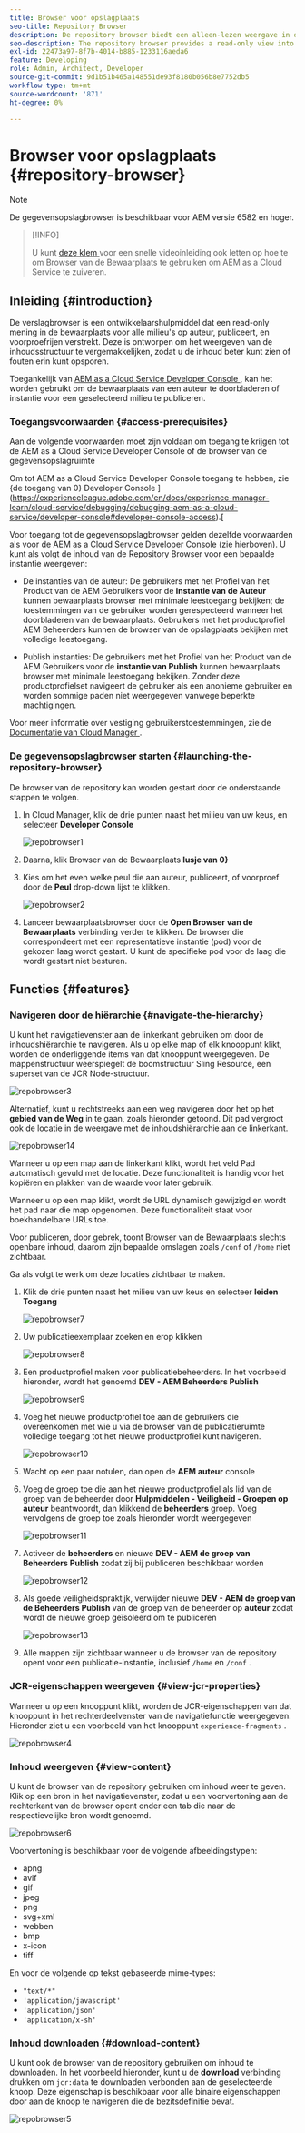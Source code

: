 ```yaml
---
title: Browser voor opslagplaats
seo-title: Repository Browser
description: De repository browser biedt een alleen-lezen weergave in de repository voor alle omgevingen op auteur-, publicatie- en voorvertoningslagen.
seo-description: The repository browser provides a read-only view into the repository for all environments on author, publish, and preview tiers.
exl-id: 22473a97-8f7b-4014-b885-1233116aeda6
feature: Developing
role: Admin, Architect, Developer
source-git-commit: 9d1b51b465a148551de93f8180b056b8e7752db5
workflow-type: tm+mt
source-wordcount: '871'
ht-degree: 0%

---
```


# Browser voor opslagplaats {#repository-browser}

>[!NOTE]
>
>De gegevensopslagbrowser is beschikbaar voor AEM versie 6582 en hoger.

>[!INFO]
>
>U kunt [ deze klem ](https://experienceleague.adobe.com/docs/experience-manager-learn/cloud-service/debugging/debugging-aem-as-a-cloud-service/repository-browser.html) voor een snelle videoinleiding ook letten op hoe te om Browser van de Bewaarplaats te gebruiken om AEM as a Cloud Service te zuiveren.

## Inleiding {#introduction}

De verslagbrowser is een ontwikkelaarshulpmiddel dat een read-only mening in de bewaarplaats voor alle milieu&#39;s op auteur, publiceert, en voorproefrijen verstrekt. Deze is ontworpen om het weergeven van de inhoudsstructuur te vergemakkelijken, zodat u de inhoud beter kunt zien of fouten erin kunt opsporen.

Toegankelijk van [ AEM as a Cloud Service Developer Console ](/help/implementing/developing/introduction/development-guidelines.md#crxde-lite-and-developer-console), kan het worden gebruikt om de bewaarplaats van een auteur te doorbladeren of instantie voor een geselecteerd milieu te publiceren.

### Toegangsvoorwaarden {#access-prerequisites}

Aan de volgende voorwaarden moet zijn voldaan om toegang te krijgen tot de AEM as a Cloud Service Developer Console of de browser van de gegevensopslagruimte

Om tot AEM as a Cloud Service Developer Console toegang te hebben, zie {de toegang van 0} Developer Console ](https://experienceleague.adobe.com/en/docs/experience-manager-learn/cloud-service/debugging/debugging-aem-as-a-cloud-service/developer-console#developer-console-access).[

Voor toegang tot de gegevensopslagbrowser gelden dezelfde voorwaarden als voor de AEM as a Cloud Service Developer Console (zie hierboven). U kunt als volgt de inhoud van de Repository Browser voor een bepaalde instantie weergeven:

* De instanties van de auteur: De gebruikers met het Profiel van het Product van de AEM Gebruikers voor de **instantie van de Auteur** kunnen bewaarplaats browser met minimale leestoegang bekijken; de toestemmingen van de gebruiker worden gerespecteerd wanneer het doorbladeren van de bewaarplaats. Gebruikers met het productprofiel AEM Beheerders kunnen de browser van de opslagplaats bekijken met volledige leestoegang.

* Publish instanties: De gebruikers met het Profiel van het Product van de AEM Gebruikers voor de **instantie van Publish** kunnen bewaarplaats browser met minimale leestoegang bekijken. Zonder deze productprofielset navigeert de gebruiker als een anonieme gebruiker en worden sommige paden niet weergegeven vanwege beperkte machtigingen.

Voor meer informatie over vestiging gebruikerstoestemmingen, zie de [ Documentatie van Cloud Manager ](https://experienceleague.adobe.com/docs/experience-manager-cloud-manager/content/requirements/users-and-roles.html).

### De gegevensopslagbrowser starten {#launching-the-repository-browser}

De browser van de repository kan worden gestart door de onderstaande stappen te volgen.

1. In Cloud Manager, klik de drie punten naast het milieu van uw keus, en selecteer **Developer Console**

   ![ repobrowser1 ](/help/implementing/developing/tools/assets/repobrowser1.png)

1. Daarna, klik Browser van de Bewaarplaats **lusje van 0}**
1. Kies om het even welke peul die aan auteur, publiceert, of voorproef door de **Peul** drop-down lijst te klikken.

   ![ repobrowser2 ](/help/implementing/developing/tools/assets/repobrowser2.png)

1. Lanceer bewaarplaatsbrowser door de **Open Browser van de Bewaarplaats** verbinding verder te klikken. De browser die correspondeert met een representatieve instantie (pod) voor de gekozen laag wordt gestart. U kunt de specifieke pod voor de laag die wordt gestart niet besturen.

## Functies {#features}

### Navigeren door de hiërarchie {#navigate-the-hierarchy}

U kunt het navigatievenster aan de linkerkant gebruiken om door de inhoudshiërarchie te navigeren. Als u op elke map of elk knooppunt klikt, worden de onderliggende items van dat knooppunt weergegeven. De mappenstructuur weerspiegelt de boomstructuur Sling Resource, een superset van de JCR Node-structuur.

![ repobrowser3 ](/help/implementing/developing/tools/assets/repobrowser3.png)

Alternatief, kunt u rechtstreeks aan een weg navigeren door het op het **gebied van de Weg** in te gaan, zoals hieronder getoond. Dit pad vergroot ook de locatie in de weergave met de inhoudshiërarchie aan de linkerkant.

![ repobrowser14 ](/help/implementing/developing/tools/assets/repobrowser14.png)

Wanneer u op een map aan de linkerkant klikt, wordt het veld Pad automatisch gevuld met de locatie. Deze functionaliteit is handig voor het kopiëren en plakken van de waarde voor later gebruik.

Wanneer u op een map klikt, wordt de URL dynamisch gewijzigd en wordt het pad naar die map opgenomen. Deze functionaliteit staat voor boekhandelbare URLs toe.

Voor publiceren, door gebrek, toont Browser van de Bewaarplaats slechts openbare inhoud, daarom zijn bepaalde omslagen zoals `/conf` of `/home` niet zichtbaar.

Ga als volgt te werk om deze locaties zichtbaar te maken.

1. Klik de drie punten naast het milieu van uw keus en selecteer **leiden Toegang**

   ![ repobrowser7 ](/help/implementing/developing/tools/assets/repobrowser7.png)

1. Uw publicatieexemplaar zoeken en erop klikken

   ![ repobrowser8 ](/help/implementing/developing/tools/assets/repobrowser8.png)

1. Een productprofiel maken voor publicatiebeheerders. In het voorbeeld hieronder, wordt het genoemd **DEV - AEM Beheerders Publish**

   ![ repobrowser9 ](/help/implementing/developing/tools/assets/repobrowser9.png)

1. Voeg het nieuwe productprofiel toe aan de gebruikers die overeenkomen met wie u via de browser van de publicatieruimte volledige toegang tot het nieuwe productprofiel kunt navigeren.

   ![ repobrowser10 ](/help/implementing/developing/tools/assets/repobrowser10.png)

1. Wacht op een paar notulen, dan open de **AEM auteur** console
1. Voeg de groep toe die aan het nieuwe productprofiel als lid van de groep van de beheerder door **Hulpmiddelen - Veiligheid - Groepen op auteur** beantwoordt, dan klikkend de **beheerders** groep. Voeg vervolgens de groep toe zoals hieronder wordt weergegeven

   ![ repobrowser11 ](/help/implementing/developing/tools/assets/repobrowser11.png)

1. Activeer de **beheerders** en nieuwe **DEV - AEM de groep van Beheerders Publish** zodat zij bij publiceren beschikbaar worden

   ![ repobrowser12 ](/help/implementing/developing/tools/assets/repobrowser12.png)

1. Als goede veiligheidspraktijk, verwijder nieuwe **DEV - AEM de groep van de Beheerders Publish** van de groep van de beheerder op **auteur** zodat wordt de nieuwe groep geïsoleerd om te publiceren

   ![ repobrowser13 ](/help/implementing/developing/tools/assets/repobrowser13.png)

1. Alle mappen zijn zichtbaar wanneer u de browser van de repository opent voor een publicatie-instantie, inclusief `/home` en `/conf` .

### JCR-eigenschappen weergeven {#view-jcr-properties}

Wanneer u op een knooppunt klikt, worden de JCR-eigenschappen van dat knooppunt in het rechterdeelvenster van de navigatiefunctie weergegeven. Hieronder ziet u een voorbeeld van het knooppunt `experience-fragments` .

![ repobrowser4 ](/help/implementing/developing/tools/assets/repobrowser41.png)

### Inhoud weergeven {#view-content}

U kunt de browser van de repository gebruiken om inhoud weer te geven. Klik op een bron in het navigatievenster, zodat u een voorvertoning aan de rechterkant van de browser opent onder een tab die naar de respectievelijke bron wordt genoemd.

![ repobrowser6 ](/help/implementing/developing/tools/assets/repobrowser61.png)

Voorvertoning is beschikbaar voor de volgende afbeeldingstypen:

* apng
* avif
* gif
* jpeg
* png
* svg+xml
* webben
* bmp
* x-icon
* tiff

En voor de volgende op tekst gebaseerde mime-types:

* `"text/*"`
* `'application/javascript'`
* `'application/json'`
* `'application/x-sh'`

### Inhoud downloaden {#download-content}

U kunt ook de browser van de repository gebruiken om inhoud te downloaden. In het voorbeeld hieronder, kunt u de **download** verbinding drukken om `jcr:data` te downloaden verbonden aan de geselecteerde knoop. Deze eigenschap is beschikbaar voor alle binaire eigenschappen door aan de knoop te navigeren die de bezitsdefinitie bevat.

![ repobrowser5 ](/help/implementing/developing/tools/assets/repobrowser52.png)
